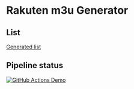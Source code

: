 # Rakuten m3u Generator

## List
[Generated list](output/rakuten.m3u)

## Pipeline status
[![GitHub Actions Demo](https://github.com/pandvan/rakuten-m3u-generator/actions/workflows/pipeline.yml/badge.svg)](https://github.com/pandvan/rakuten-m3u-generator/actions/workflows/pipeline.yml)